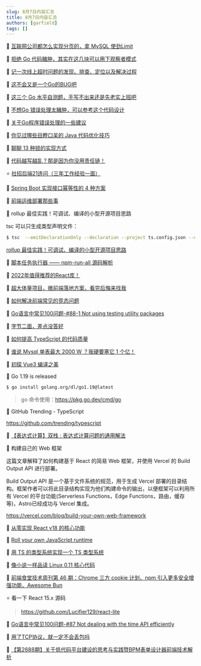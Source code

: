 ```yaml
---
slug: 8月7日内容汇总
title: 8月7日内容汇总
authors: [garfield]
tags: []
---
```


📒 [互联网公司都怎么实现分页的，拿 MySQL 使劲Limit](https://mp.weixin.qq.com/s/O6sgYSpXBPwAA4Qcstj-BA)

📒 [拒绝 Go 代码臃肿，其实在这几块可以用下观察者模式](https://mp.weixin.qq.com/s/OKUeAdicn0Bvkz8dYx1epQ)

📒 [记一次线上超时问题的发现、排查、定位以及解决过程](https://mp.weixin.qq.com/s/Yh2dOC8Pumeis-h1_gMLjg)

📒 [这不会又是一个Go的BUG吧](https://mp.weixin.qq.com/s/Dn2oM89mHEgoz8yVQnNEoQ)

📒 [这三个 Go 水平自测题，手写不出来还是先老实上班吧](https://mp.weixin.qq.com/s/YojNHW7kkjmmdjqBXCuQYA)

📒 [不想Go 错误处理太臃肿，可以参考这个代码设计](https://mp.weixin.qq.com/s/pR_XHTnhft2Hi_mY7JuEJg)

📒 [关于Go程序错误处理的一些建议](https://mp.weixin.qq.com/s/HuZn9hnHUBx3J4bAGYBYpw)

📒 [你见过哪些目瞪口呆的 Java 代码优化技巧](https://mp.weixin.qq.com/s/tw4lD0XA67yJKAwIWVicIQ)

📒 [聊聊 13 种锁的实现方式](https://mp.weixin.qq.com/s/AOshaWGmLw6uw92xKhLAvQ)

📒 [代码越写越乱？那是因为你没用责任链！](https://mp.weixin.qq.com/s/cPrhhSv1KkwkYdxPAfvkDA)

⭐️ [社招后端21连问（三年工作经验一面）](https://mp.weixin.qq.com/s/QWoVKFzFJUHNmmz89mMH1g)

📒 [Spring Boot 实现接口幂等性的 4 种方案](https://mp.weixin.qq.com/s/qrmdU5ijy3P6SeP-MAVjJw)

📒 [前端运维部署那些事](https://mp.weixin.qq.com/s/ANuNr1mtFZCu4S4WuNYNlg)

📒 rollup 最佳实践！可调试、编译的小型开源项目思路

tsc 可以只生成类型声明文件：

```bash
$ tsc  --emitDeclarationOnly --declaration --project ts.config.json --outDir dist/esm
```

[rollup 最佳实践！可调试、编译的小型开源项目思路](https://mp.weixin.qq.com/s/-fn8ynYuvRcnDLB5VqRBFg)

📒 [脚本任务执行器 —— npm-run-all 源码解析](https://mp.weixin.qq.com/s/Gd7RLj1aRoJa6Jd2gi8vNA)

📒 [2022年值得推荐的React库！](https://mp.weixin.qq.com/s/79ELfeZ09HAl1lFaeONyLA)

📒 [超大体量项目，微前端落地方案，看完后悔来找我](https://juejin.cn/post/7121244973558661150)

📒 [如何解决前端常见的竞态问题](https://juejin.cn/post/7127953386514677790)

📒 [Go语言中常见100问题-#88-1 Not using testing utility packages](https://mp.weixin.qq.com/s/2IGogbnvxG1O_PYy49fv8g)

📒 [字节二面，差点没答好](https://mp.weixin.qq.com/s/DnCc5NIrMzvJuTF_xN6RYQ)

📒 [如何提高 TypeScript 的代码质量](https://mp.weixin.qq.com/s/pxbQbvZP2IWMQzA7v8YV4w)

📒 [谁说 Mysql 单表最大 2000 W ？我硬要塞它 1 个亿！](https://mp.weixin.qq.com/s/A6lTimcViHjIigj4V6Dasg)

📒 [初探 Vue3 编译之美](https://mp.weixin.qq.com/s/teFxhgzag8k5EXVnccdMkA)

📒 Go 1.19 is released

```bash
$ go install golang.org/dl/go1.19@latest
```

> go 命令使用：https://pkg.go.dev/cmd/go

📒 GitHub Trending - TypeScript

https://github.com/trending/typescript

📒 [【表达式计算】双栈 : 表达式计算问题的通用解法](https://mp.weixin.qq.com/s?__biz=MzU4NDE3MTEyMA==&mid=2247492602&idx=1&sn=135fd5b530189f13e0395414a6b47893)

📒 构建自己的 Web 框架

这篇文章解释了如何构建基于 React 的简易 Web 框架，并使用 Vercel 的 Build Output API 进行部署。

Build Output API 是一个基于文件系统的规范，用于生成 Vercel 部署的目录结构。框架作者可以将此目录结构实现为他们构建命令的输出，以便框架可以利用所有 Vercel 的平台功能(Serverless Functions，Edge Functions，路由，缓存等)，Astro已经成功与 Vercel 集成。

https://vercel.com/blog/build-your-own-web-framework

📒 [从零实现 React v18 的核心功能](https://github.com/BetaSu/big-react)

📒 [Roll your own JavaScript runtime](https://deno.com/blog/roll-your-own-javascript-runtime)

📒 [用 TS 的类型系统实现一个 TS 类型系统](https://github.com/ronami/HypeScript)

📒 [像小说一样品读 Linux 0.11 核心代码](https://github.com/sunym1993/flash-linux0.11-talk)

📒 [前端食堂技术周刊第 46 期：Chrome 三方 cookie 计划、npm 引入更多安全增强功能、Awesome Bun](https://juejin.cn/post/7126921039098937357)

⭐️ 看一下 React 15.x 源码

> https://github.com/Lucifier129/react-lite

📒 [Go语言中常见100问题-#87 Not dealing with the time API efficiently](https://mp.weixin.qq.com/s/UELHBolk-UVC45H1QvtrLQ)

📒 [用了TCP协议，就一定不会丢包吗](https://mp.weixin.qq.com/s/8cXYXAHZCJMPSaaMpDqYtQ)

📒 [【第2688期】关于低代码平台建设的思考与实践暨BPM表单设计器前端技术解析](https://mp.weixin.qq.com/s/hVoVdvt_sHUuVxvfSwgEVQ)
